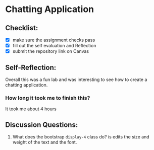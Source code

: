 Chatting Application
=====================

## Checklist:
- [X] make sure the assignment checks pass
- [X] fill out the self evaluation and Reflection
- [X] submit the repository link on Canvas

## Self-Reflection:
<!-- Write your self-reflection under this line -->
Overall this was a fun lab and was interesting to see how to create a chatting application.

### How long it took me to finish this?
It took me about 4 hours

## Discussion Questions:
1. What does the bootstrap `display-4` class do?
is edits the size and weight of the text and the font.
